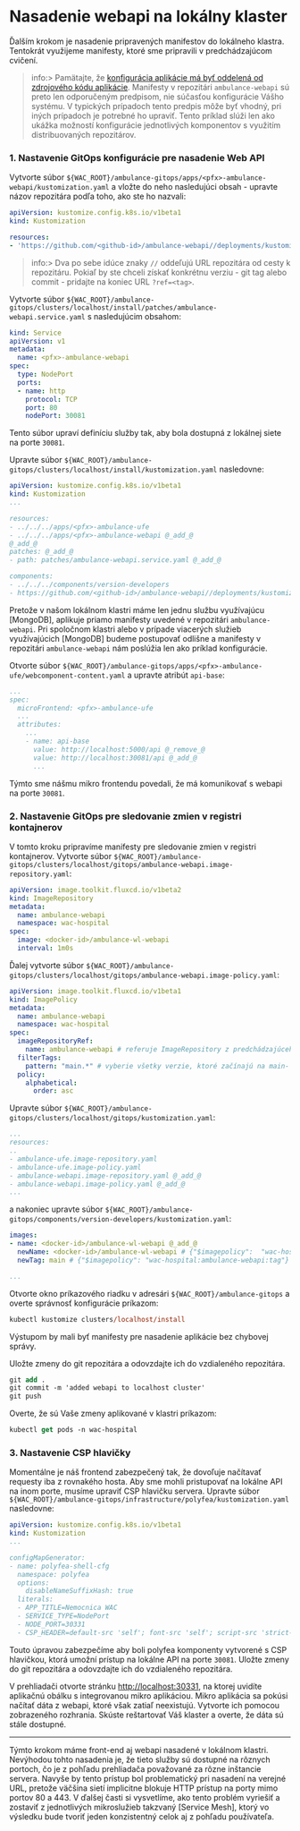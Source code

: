 # Nasadenie webapi na lokálny klaster

Ďalším krokom je nasadenie pripravených manifestov do lokálneho klastra. Tentokrát využijeme manifesty, ktoré sme pripravili v predchádzajúcom cvičení.

>info:> Pamätajte, že [konfigurácia aplikácie má byť oddelená od zdrojového kódu aplikácie](https://12factor.net/build-release-run). Manifesty v repozitári `ambulance-webapi` sú preto len odporučeným predpisom, nie súčasťou konfigurácie Vášho systému. V typických prípadoch tento predpis môže byť vhodný, pri iných prípadoch je potrebné ho upraviť. Tento príklad slúži len ako ukážka možností konfigurácie jednotlivých komponentov s využitím distribuovaných repozitárov.

### 1. Nastavenie GitOps konfigurácie pre nasadenie Web API

Vytvorte súbor `${WAC_ROOT}/ambulance-gitops/apps/<pfx>-ambulance-webapi/kustomization.yaml` a vložte do neho nasledujúci obsah - upravte názov repozitára podľa toho, ako ste ho nazvali:

```yaml
apiVersion: kustomize.config.k8s.io/v1beta1
kind: Kustomization

resources:
- 'https://github.com/<github-id>/ambulance-webapi//deployments/kustomize/install' # ?ref=v1.0.1
```

>info:> Dva po sebe idúce znaky `//` oddeľujú URL repozitára od cesty k repozitáru. Pokiaľ by ste chceli získať konkrétnu verziu - git tag alebo commit - pridajte na koniec URL  `?ref=<tag>`.

Vytvorte súbor `${WAC_ROOT}/ambulance-gitops/clusters/localhost/install/patches/ambulance-webapi.service.yaml` s nasledujúcim obsahom:

```yaml
kind: Service
apiVersion: v1
metadata:
  name: <pfx>-ambulance-webapi
spec:  
  type: NodePort
  ports:
  - name: http
    protocol: TCP
    port: 80
    nodePort: 30081
```

Tento súbor upraví definíciu služby tak, aby bola dostupná z lokálnej siete na porte `30081`.

Upravte súbor `${WAC_ROOT}/ambulance-gitops/clusters/localhost/install/kustomization.yaml` nasledovne:

```yaml
apiVersion: kustomize.config.k8s.io/v1beta1
kind: Kustomization
...

resources:
- ../../../apps/<pfx>-ambulance-ufe
- ../../../apps/<pfx>-ambulance-webapi @_add_@
@_add_@
patches: @_add_@
- path: patches/ambulance-webapi.service.yaml @_add_@

components: 
- ../../../components/version-developers
- https://github.com/<github-id>/ambulance-webapi//deployments/kustomize/components/mongodb @_add_@
```

Pretože v našom lokálnom klastri máme len jednu službu využívajúcu [MongoDB], aplikuje priamo manifesty uvedené v repozitári `ambulance-webapi`. Pri spoločnom klastri alebo v prípade viacerých služieb využívajúcich [MongoDB] budeme postupovať odlišne a manifesty v repozitári  `ambulance-webapi` nám poslúžia len ako príklad konfigurácie.

Otvorte súbor `${WAC_ROOT}/ambulance-gitops/apps/<pfx>-ambulance-ufe/webcomponent-content.yaml` a upravte atribút `api-base`:

```yaml
...
spec:
  microFrontend: <pfx>-ambulance-ufe
  ...
  attributes:
    ...
    - name: api-base
      value: http://localhost:5000/api @_remove_@
      value: http://localhost:30081/api @_add_@
      ...
```

Týmto sme nášmu mikro frontendu povedali, že má komunikovať s webapi na porte `30081`.

### 2. Nastavenie GitOps pre sledovanie zmien v registri kontajnerov

V tomto kroku pripravíme manifesty pre sledovanie zmien v registri kontajnerov. Vytvorte súbor `${WAC_ROOT}/ambulance-gitops/clusters/localhost/gitops/ambulance-webapi.image-repository.yaml`:

```yaml
apiVersion: image.toolkit.fluxcd.io/v1beta2
kind: ImageRepository
metadata:
  name: ambulance-webapi
  namespace: wac-hospital
spec:
  image: <docker-id>/ambulance-wl-webapi
  interval: 1m0s
```

Ďalej vytvorte súbor `${WAC_ROOT}/ambulance-gitops/clusters/localhost/gitops/ambulance-webapi.image-policy.yaml`:

```yaml
apiVersion: image.toolkit.fluxcd.io/v1beta1
kind: ImagePolicy
metadata:
  name: ambulance-webapi
  namespace: wac-hospital
spec:
  imageRepositoryRef:
    name: ambulance-webapi # referuje ImageRepository z predchádzajúceho kroku 
  filterTags:
    pattern: "main.*" # vyberie všetky verzie, ktoré začínajú na main- (napr. main-20240315.1200)
  policy:
    alphabetical:
      order: asc
```

Upravte súbor `${WAC_ROOT}/ambulance-gitops/clusters/localhost/gitops/kustomization.yaml`:

```yaml
...
resources:
..
- ambulance-ufe.image-repository.yaml
- ambulance-ufe.image-policy.yaml
- ambulance-webapi.image-repository.yaml @_add_@
- ambulance-webapi.image-policy.yaml @_add_@
...
```

a nakoniec upravte súbor `${WAC_ROOT}/ambulance-gitops/components/version-developers/kustomization.yaml`:

```yaml
images:
- name: <docker-id>/ambulance-wl-webapi @_add_@
  newName: <docker-id>/ambulance-wl-webapi # {"$imagepolicy":  "wac-hospital:ambulance-webapi:name"} @_add_@
  newTag: main # {"$imagepolicy": "wac-hospital:ambulance-webapi:tag"} @_add_@

...
```

Otvorte okno príkazového riadku v adresári `${WAC_ROOT}/ambulance-gitops` a overte správnosť konfigurácie príkazom:

```ps
kubectl kustomize clusters/localhost/install
```

Výstupom by mali byť manifesty pre nasadenie aplikácie bez chybovej správy.

Uložte zmeny do git repozitára a odovzdajte ich do vzdialeného repozitára.

```ps
git add .
git commit -m 'added webapi to localhost cluster'
git push
```

Overte, že sú Vaše zmeny aplikované v klastri príkazom:

```ps
kubectl get pods -n wac-hospital
```

### 3. Nastavenie CSP hlavičky

Momentálne je náš frontend zabezpečený tak, že dovoľuje načítavať requesty iba z rovnakého hosta. Aby sme mohli pristupovať na lokálne API na inom porte, musíme upraviť CSP hlavičku servera. 
Upravte súbor `${WAC_ROOT}/ambulance-gitops/infrastructure/polyfea/kustomization.yaml` nasledovne:

```yaml
apiVersion: kustomize.config.k8s.io/v1beta1
kind: Kustomization
...

configMapGenerator:
- name: polyfea-shell-cfg
  namespace: polyfea
  options:
    disableNameSuffixHash: true
  literals:
  - APP_TITLE=Nemocnica WAC
  - SERVICE_TYPE=NodePort
  - NODE_PORT=30331
  - CSP_HEADER=default-src 'self'; font-src 'self'; script-src 'strict-dynamic' 'nonce-{NONCE_VALUE}'; worker-src 'self'; manifest-src 'self'; style-src 'self' 'strict-dynamic' 'nonce-{NONCE_VALUE}'; style-src-attr 'self' 'unsafe-inline'; img-src *; connect-src 'self' localhost:30331 localhost:30081; @_add_@
```

Touto úpravou zabezpečíme aby boli polyfea komponenty vytvorené s CSP hlavičkou, ktorá umožní prístup na lokálne API na porte `30081`. Uložte zmeny do git repozitára a odovzdajte ich do vzdialeného repozitára.

V prehliadači otvorte stránku [http://localhost:30331](http://localhost:30331), na ktorej uvidíte aplikačnú obálku s integrovanou mikro aplikáciou. Mikro aplikácia sa pokúsi načítať dáta z webapi, ktoré však zatiaľ neexistujú. Vytvorte ich pomocou zobrazeného rozhrania. Skúste reštartovať Váš klaster a overte, že dáta sú stále dostupné.

<hr/>

Týmto krokom máme front-end aj webapi nasadené v lokálnom klastri. Nevýhodou tohto nasadenia je, že tieto služby sú dostupné na rôznych portoch, čo je z pohľadu prehliadača považované za rôzne inštancie servera. Navyše by tento prístup bol problematický pri nasadení na verejné URL, pretože väčšina sietí implicitne blokuje HTTP prístup na porty mimo portov 80 a 443. V ďalšej časti si vysvetlíme, ako tento problém vyriešiť a zostaviť z jednotlivých mikroslužieb takzvaný [Service Mesh], ktorý vo výsledku bude tvoriť jeden konzistentný celok aj z pohľadu používateľa.
